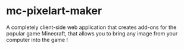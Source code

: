 # mc-pixelart-maker
A completely client-side web application that creates add-ons for the popular game Minecraft, that allows you to bring any image from your computer into the game !
